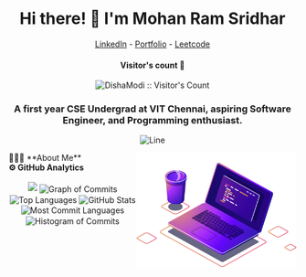 <!--- Body Begins -->

<!-- Center-aligned header -->
<div align="center">
  <h1>Hi there! 👋 I'm Mohan Ram Sridhar</h1>
  <!-- Links to social profiles -->
  <pa>
    <a href="https://www.linkedin.com/in/mohanramsridhar/">LinkedIn</a> - 
    <a href="https://mohanramsridhar.github.io/mohanRam/">Portfolio</a> -
    <a href="https://leetcode.com/u/MohanRamSridhar/">Leetcode</a>
  </p> 
</div>
<h4 align="center">Visitor's count 👀</h4>
<p align="center"><img src="https://profile-counter.glitch.me/{MohanRamSridhar}/count.svg" alt="DishaModi :: Visitor's Count" /></p>

<!-- Brief introduction -->
<h3 align="center">A first year CSE Undergrad at VIT Chennai, aspiring Software Engineer, and Programming enthusiast.</h3>

<!-- Divider line -->
<p align="center">
  <img src="https://user-images.githubusercontent.com/85225156/171937799-8fc9e255-9889-4642-9c92-6df85fb86e82.gif" alt="Line" />
</p>
<!-- List of personal information -->
👨🏻‍💻 **About Me**<img src="https://github.com/Princegupta101/Princegupta101/blob/main/Assets/illustration.png?raw=true" width="280px" height="200px" align="right"> 
 
<!-- GitHub Analytics -->
<summary><b>⚙️ GitHub Analytics</b></summary><br>
  <div align="center">
    <!-- Graph of Commits -->
    <a href="https://leetcode.com/MohanRamSridhar/"><img width="48%" src="https://leetcode.card.workers.dev/drknzz?theme=dark&font=baloo&extension=null&border=2&border_radius=8"></a>
    <img align="center" height="155em"src="https://github-profile-summary-cards.vercel.app/api/cards/profile-details?username=MohanRamSridhar&theme=github_dark" alt="Graph of Commits" />
    <!-- Repositories per language -->
    <img align="center" height="155em" src="http://github-profile-summary-cards.vercel.app/api/cards/repos-per-language?username=MohanRamSridhar&theme=github_dark" alt="Top Languages" />
    <!-- GitHub stats -->
    <img align="center" height="155em" src="http://github-profile-summary-cards.vercel.app/api/cards/stats?username=MohanRamSridhar&theme=github_dark" alt="GitHub Stats" />
      <!-- Repositories per language -->
    <img align="center" height="155em" src="http://github-profile-summary-cards.vercel.app/api/cards/most-commit-language?username=MohanRamSridhar&theme=github_dark" alt="Most Commit Languages" />
    <!-- Histogram of Commits -->
    <img align="center" height="155em" src="https://github-profile-summary-cards.vercel.app/api/cards/productive-time?username=MohanRamSridhar&theme=github_dark" alt="Histogram of Commits" /></br>
  </div>

